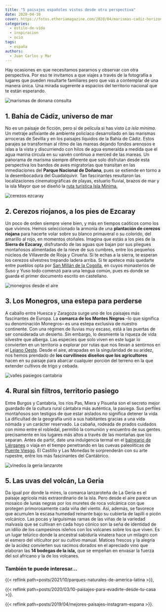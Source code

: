 ```yaml
---
title: "5 paisajes españoles vistos desde otra perspectiva"
date: 2020-04-10
cover: https://fotos.etheriamagazine.com/2020/04/marismas-cadiz-horizontal.jpg
categories: 
  - estilo-de-vida
  - inspiracion
  - ocio
tags: 
  - españa
authors: 
  - Juan Carlos y Mar
---
```


Hay ocasiones en que necesitamos pararnos y observar con otra perspectiva. Por eso te invitamos a que viajes a través de la fotografía a lugares que pueden resultarte familiares pero que vas a contemplar de una manera única. Una mirada sugerente a espacios del territorio nacional que te están esperando.

![marismas de donana consulta](https://fotos.etheriamagazine.com/2020/04/marismas-cadiz.jpg "Universo de marismas en el entorno de Doñana.")

## 1\. Bahía de Cádiz, universo de mar

No es un paisaje de ficción, pero sí de película si has visto _La isla mínima_. Un 
metraje asfixiante de ambiente policíaco desarrollado en las marismas arroceras de 
Sevilla y en los paisajes líquidos de la Bahía de Cádiz. Estos parajes se transforman al 
ritmo de las mareas dejando fondos arenosos e islas a la vista y discurriendo con hilos 
de agua esmeralda a medida que el agua marina circula en su vaivén continuo a merced de 
las mareas. Un panorama de marisma siempre diferente que solo disfrutan desde esta 
perspectiva los bandos de aves migratorias que transitan en las inmediaciones del 
**Parque Nacional de Doñana**, pues se extiende en torno a la desembocadura del 
Guadalquivir. Tan fascinantes resultaron las localizaciones cinematográficas de playas, 
estuario fluvial, brazos de mar y la isla Mayor que se diseñó la [ruta turística Isla 
Mínima.](http://www.islamayor.es/es/turismo/rutas-turisticas/) 

![cerezos ezcaray](https://fotos.etheriamagazine.com/2020/04/cerezos-ezcaray-2.jpg "Cerezos de Ezcaray.")

## 2\. Cerezos riojanos, a los pies de Ezcaray

Un poco de orden siempre viene bien, y más en tiempos caóticos como los que vivimos. 
Hemos seleccionado la armonía de una **plantación de cerezos riojana** para hacerte 
volar sobre su blanco primaveral o su colorido, del amarillo al rojo, en momentos 
otoñales. Imagina que estás a los pies de la **Sierra de Ezcaray**, disfrutando de las 
aguas que bajan por sus pliegues montañosos alimentadas de la nieve de sus cumbres, 
entre los pequeños núcleos de Villaverde de Rioja y Cirueña. Si te echas a la sierra, te 
esperan los cerezos silvestres trepando ladera arriba. Si te apetece más quedarte entre 
pueblos opta por [San Millán de la Cogolla](http://monasteriodesanmillan.com/), en cuyos 
monasterios de Suso y Yuso todo comenzó para una lengua común, pues es donde se guarda 
el primer documento escrito en castellano. 

![monegros desde el aire](https://fotos.etheriamagazine.com/2020/04/monegros-desde-aire.jpg "Monegros desde el aire.")

## 3\. Los Monegros, una estepa para perderse

A caballo entre Huesca y Zaragoza surge uno de los paisajes más fascinantes de Europa. 
La **comarca de los Montes Negros** –lo que significa su denominación Monegros– es una 
estepa exclusiva de nuestro continente. Con una régimen de lluvias muy escaso, está a 
las puertas de ser considerada un desierto. Sin embargo, lo desmiente la riqueza de vida 
silvestre que alberga. Las especies que solo viven en este lugar lo convierten en un 
territorio a explorar por rutas que nos llevan a sentirnos en el [Lejano 
Oeste](https://www.huescalamagia.es/blog/ruta-de-los-torrollones-el-lejano-oeste-en-los-monegros/). 
Desde el aire, atrapadas en la singularidad de su aridez, nos hemos prendado de **los 
curvilíneos diseños que los agricultores** hacen en su paisaje para abarcar cualquier 
porción del terreno en la que extender cultivos de trigo y cebada. 

![valles pasiegos cantabria](https://fotos.etheriamagazine.com/2020/04/valles-pasiegos-desde-aire.jpg "Valles Pasiegos desde el aire.")

## 4\. Rural sin filtros, territorio pasiego

Entre Burgos y Cantabria, los ríos Pas, Miera y Pisueña son el secreto mejor guardado de 
la cultura rural cántabra más auténtica, la pasiega. Sus perfiles montañosos son 
testigos de que estar aislados no significa detener la vida. La dificultad de la 
geografía unió a sus habitantes gracias a una vida nómada y un carácter reservado. La 
cabaña, rodeada de prados cuidados con mimo entre el robledal, permitió la comunión y 
encuentro de sus gentes precisamente en los lugares más altos a través de las montañas 
que los separan. Antes de partir, date una indulgencia termal en el [balneario de 
Liérganes](https://www.balneariolierganes.com/) o viaja en el tiempo penetrando en las 
cuevas paleolíticas de [Puente 
Viesgo](https://cuevas.culturadecantabria.com/el-castillo/). El Castillo y Las Monedas 
te sorprenderán con su arte rupestre, entre los más fascinantes del Cantábrico. 

![vinedos la geria lanzarote](https://fotos.etheriamagazine.com/2020/04/la-geria-lanzarote.jpg "Viñedos de La Geria, en Lanzarote, desde el aire.")

## 5\. Las uvas del volcán, La Geria

Da igual por donde la mires, la comarca lanzaroteña de La Geria es el paisaje agrícola 
más extraordinario de la isla. Pero desde el aire parece un mosaico de lunas negras por 
los muretes de roca volcánica con que protegen primorosamente cada viña del viento. Así, 
además, se favorece que acumulen la escasa humedad reinante bajo su cubierta de lapilli 
o picón volcánico. Las pocas y larguísimas ramas de las viñas de la variedad malvasía 
que se cultivan en cada hoyo cónico son la seña de identidad de un idilio de los 
campesinos isleños con los volcanes sobre los que viven. Es un lugar telúrico donde la 
ancestral sabiduría vinatera hace un milagro con el esmero del viticultor por su cultivo 
manual. Matices frescos y la alegría de la acidez convierten sus racimos dorados en el 
apreciado vino que elaboran las **14 bodegas de la isla,** que se empeñan en envasar la 
fuerza del sol africano y la de los volcanes. 

### También te puede interesar...

{{< reflink path=posts/2021/10/parques-naturales-de-america-latina >}}, 

{{< reflink path=posts/2020/03/10-paisajes-para-evadirte-desde-tu-casa >}}. 

{{< reflink path=posts/2019/04/mejores-paisajes-instagram-espana >}}.
